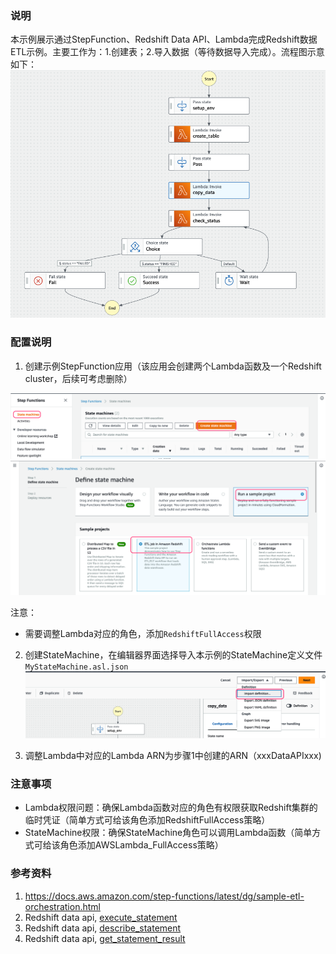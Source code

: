 ### 说明

本示例展示通过StepFunction、Redshift Data API、Lambda完成Redshift数据ETL示例。主要工作为：1.创建表；2.导入数据（等待数据导入完成）。流程图示意如下：
![](./imgs/2023-06-16-17-32-51.png)

### 配置说明

1. 创建示例StepFunction应用（该应用会创建两个Lambda函数及一个Redshift cluster，后续可考虑删除）

![](./imgs/2023-06-16-17-38-58.png)
![](./imgs/2023-06-16-17-39-55.png)

注意：
* 需要调整Lambda对应的角色，添加`RedshiftFullAccess`权限

2. 创建StateMachine，在编辑器界面选择导入本示例的StateMachine定义文件`MyStateMachine.asl.json`
![](./imgs/2023-06-16-17-45-12.png)

3. 调整Lambda中对应的Lambda ARN为步骤1中创建的ARN（xxxDataAPIxxx)


### 注意事项

* Lambda权限问题：确保Lambda函数对应的角色有权限获取Redshift集群的临时凭证（简单方式可给该角色添加RedshiftFullAccess策略）
* StateMachine权限：确保StateMachine角色可以调用Lambda函数（简单方式可给该角色添加AWSLambda_FullAccess策略）
### 参考资料
1. https://docs.aws.amazon.com/step-functions/latest/dg/sample-etl-orchestration.html
2. Redshift data api, [execute_statement](https://boto3.amazonaws.com/v1/documentation/api/latest/reference/services/redshift-data/client/execute_statement.html) 
3. Redshift data api, [describe_statement](https://boto3.amazonaws.com/v1/documentation/api/latest/reference/services/redshift-data/client/describe_statement.html)
4. Redshift data api, [get_statement_result](https://boto3.amazonaws.com/v1/documentation/api/latest/reference/services/redshift-data/client/get_statement_result.html)